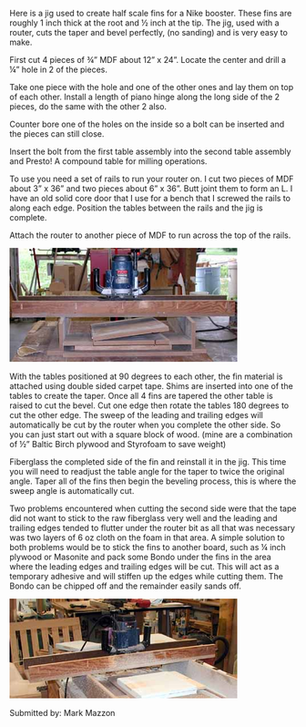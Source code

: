 Here is a jig used to create half scale fins for a Nike booster. These fins are roughly 1 inch thick at the root and ½ inch at the tip. The jig, used with a router, cuts the taper and bevel perfectly, (no sanding) and is very easy to make.

First cut 4 pieces of ¾” MDF about 12” x 24”. Locate the center and drill a ¼” hole in 2 of the pieces.

Take one piece with the hole and one of the other ones and lay them on top of each other. Install a length of piano hinge along the long side of the 2 pieces, do the same with the other 2 also.

Counter bore one of the holes on the inside so a bolt can be inserted and the pieces can still close.

Insert the bolt from the first table assembly into the second table assembly and Presto! A compound table for milling operations.

To use you need a set of rails to run your router on. I cut two pieces of MDF about 3” x 36” and two pieces about 6” x 36”. Butt joint them to form an L. I have an old solid core door that I use for a bench that I screwed the rails to along each edge. Position the tables between the rails and the jig is complete.

Attach the router to another piece of MDF to run across the top of the rails.

![](/images/finrouting_sideview.jpg)

With the tables positioned at 90 degrees to each other, the fin material is attached using double sided carpet tape. Shims are inserted into one of the tables to create the taper. Once all 4 fins are tapered the other table is raised to cut the bevel. Cut one edge then rotate the tables 180 degrees to cut the other edge. The sweep of the leading and trailing edges will automatically be cut by the router when you complete the other side. So you can just start out with a square block of wood. (mine are a combination of ½” Baltic Birch plywood and Styrofoam to save weight)

Fiberglass the completed side of the fin and reinstall it in the jig. This time you will need to readjust the table angle for the taper to twice the original angle. Taper all of the fins then begin the beveling process, this is where the sweep angle is automatically cut.

Two problems encountered when cutting the second side were that the tape did not want to stick to the raw fiberglass very well and the leading and trailing edges tended to flutter under the router bit as all that was necessary was two layers of 6 oz cloth on the foam in that area. A simple solution to both problems would be to stick the fins to another board, such as ¼ inch plywood or Masonite and pack some Bondo under the fins in the area where the leading edges and trailing edges will be cut. This will act as a temporary adhesive and will stiffen up the edges while cutting them. The Bondo can be chipped off and the remainder easily sands off.

![](/images/finrouting_inuse.jpg)

Submitted by: Mark Mazzon

